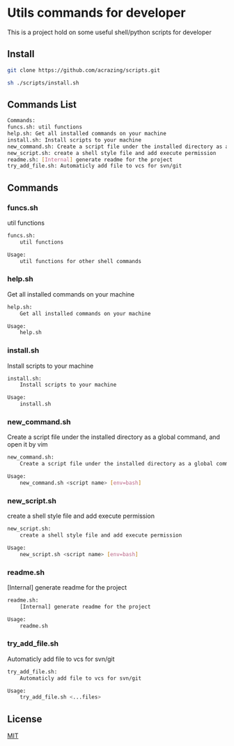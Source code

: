 # Utils commands for developer

This is a project hold on some useful shell/python scripts for developer

## Install

```bash
git clone https://github.com/acrazing/scripts.git

sh ./scripts/install.sh
```

## Commands List

```bash
Commands:
funcs.sh: util functions
help.sh: Get all installed commands on your machine
install.sh: Install scripts to your machine
new_command.sh: Create a script file under the installed directory as a global command, and open it by vim
new_script.sh: create a shell style file and add execute permission
readme.sh: [Internal] generate readme for the project
try_add_file.sh: Automaticly add file to vcs for svn/git
```

## Commands


### funcs.sh

util functions

```bash
funcs.sh:
    util functions

Usage:
    util functions for other shell commands
```

### help.sh

Get all installed commands on your machine

```bash
help.sh:
    Get all installed commands on your machine

Usage:
    help.sh
```

### install.sh

Install scripts to your machine

```bash
install.sh:
    Install scripts to your machine

Usage:
    install.sh
```

### new_command.sh

Create a script file under the installed directory as a global command, and open it by vim

```bash
new_command.sh:
    Create a script file under the installed directory as a global command, and open it by vim

Usage:
    new_command.sh <script name> [env=bash]
```

### new_script.sh

create a shell style file and add execute permission

```bash
new_script.sh:
    create a shell style file and add execute permission

Usage:
    new_script.sh <script name> [env=bash]
```

### readme.sh

[Internal] generate readme for the project

```bash
readme.sh:
    [Internal] generate readme for the project

Usage:
    readme.sh
```

### try_add_file.sh

Automaticly add file to vcs for svn/git

```bash
try_add_file.sh:
    Automaticly add file to vcs for svn/git

Usage:
    try_add_file.sh <...files>
```

## License

[MIT](./LICENSE)


